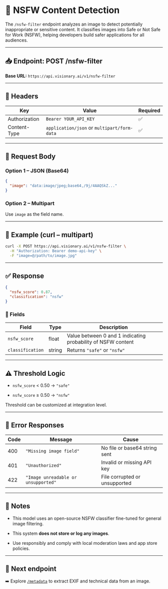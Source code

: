 # 🚫 NSFW Content Detection

The `/nsfw-filter` endpoint analyzes an image to detect potentially inappropriate or sensitive content. It classifies images into Safe or Not Safe for Work (NSFW), helping developers build safer applications for all audiences.

---

## 📥 Endpoint: POST /nsfw-filter

**Base URL:** `https://api.visionary.ai/v1/nsfw-filter`

---

## 🔐 Headers

| Key             | Value                                       | Required |
|-----------------|---------------------------------------------|----------|
| Authorization   | `Bearer YOUR_API_KEY`                       | ✅       |
| Content-Type    | `application/json` or `multipart/form-data` | ✅       |

---

## 📸 Request Body

### Option 1 – JSON (Base64)

```json
{
  "image": "data:image/jpeg;base64,/9j/4AAQSkZ..."
}
```

### Option 2 – Multipart

Use `image` as the field name.

---

## 🧪 Example (curl – multipart)

```bash
curl -X POST https://api.visionary.ai/v1/nsfw-filter \
  -H "Authorization: Bearer demo-api-key" \
  -F "image=@/path/to/image.jpg"
```

---

## ✅ Response

```json
{
  "nsfw_score": 0.87,
  "classification": "nsfw"
}
```

### 🧠 Fields

| Field            | Type   | Description                                                  |
| ---------------- | ------ | ------------------------------------------------------------ |
| `nsfw_score`     | float  | Value between 0 and 1 indicating probability of NSFW content |
| `classification` | string | Returns `"safe"` or `"nsfw"`                                 |

---

## ⚠️ Threshold Logic

- `nsfw_score` < 0.50 → `"safe"`

- `nsfw_score` ≥ 0.50 → `"nsfw"`

Threshold can be customized at integration level.

---

## 🚫 Error Responses

| Code | Message                             | Cause                         |
| ---- | ----------------------------------- | ----------------------------- |
| 400  | `"Missing image field"`             | No file or base64 string sent |
| 401  | `"Unauthorized"`                    | Invalid or missing API key    |
| 422  | `"Image unreadable or unsupported"` | File corrupted or unsupported |

---

## 📌 Notes

- This model uses an open-source NSFW classifier fine-tuned for general image filtering.

- This system **does not store or log any images**.

- Use responsibly and comply with local moderation laws and app store policies.

---

## 🔗 Next endpoint

➡️ Explore [`/metadata`](./metadata.md) to extract EXIF and technical data from an image.
